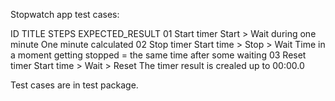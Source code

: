 
Stopwatch app test cases:

ID	TITLE		 	STEPS					EXPECTED_RESULT
01	Start timer		Start > Wait during one minute		One minute calculated
02	Stop timer		Start time > Stop > Wait		Time in a moment getting stopped = the same time after some waiting
03	Reset timer		Start time > Wait > Reset		The timer result is crealed up to 00:00.0

Test cases are in test package.
